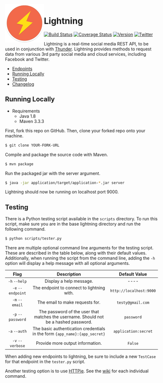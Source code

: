 <img align="left" src="application/src/main/resources/logo.png">

# Lightning
[![Build Status](https://travis-ci.org/RohanNagar/lightning.svg?branch=master)](https://travis-ci.org/RohanNagar/lightning)
[![Coverage Status](https://coveralls.io/repos/github/RohanNagar/lightning/badge.svg?branch=master)](https://coveralls.io/github/RohanNagar/lightning?branch=master)
[![Version](https://img.shields.io/badge/version-v0.1.0-7f8c8d.svg)](https://github.com/RohanNagar/lightning/releases)
[![Twitter](https://img.shields.io/badge/twitter-%40RohanNagar22-00aced.svg)](http://twitter.com/RohanNagar22)

Lightning is a real-time social media REST API, to be used in conjunction with [Thunder](https://github.com/RohanNagar/thunder). Lightning provides methods to request data from various 3rd party social media and cloud services, including Facebook and Twitter.

* [Endpoints](https://github.com/RohanNagar/lightning/wiki/Available-Endpoints)
* [Running Locally](#running-locally)
* [Testing](#testing)
* [Changelog](https://github.com/RohanNagar/lightning/wiki/Changelog)

## Running Locally
- Requirements
  - Java 1.8
  - Maven 3.3.3

First, fork this repo on GitHub. Then, clone your forked repo onto your machine.

```bash
$ git clone YOUR-FORK-URL
```

Compile and package the source code with Maven.

```bash
$ mvn package
```

Run the packaged jar with the server argument.

```bash
$ java -jar application/target/application-*.jar server
```

Lightning should now be running on localhost port 9000.

## Testing
There is a Python testing script available in the `scripts` directory. To run this script, make sure you are in the base lightning directory and run the following command.

```bash
$ python scripts/tester.py
```

There are multiple optional command line arguments for the testing script. These are described in the table below, along with their default values. Additionally, when running the script from the command line, adding the `-h` option will display a help message with all optional arguments.

|        Flag        |                                                  Description                                                  |      Default Value      |
|:------------------:|:-------------------------------------------------------------------------------------------------------------:|:-----------------------:|
|    `-h` `--help`   |                                            Display a help message.                                            |           ----          |
|  `-e` `--endpoint` |                                   The endpoint to connect to lightning with.                                  | `http://localhost:9000` |
|   `-m` `--email`   |                                        The email to make requests for.                                        |    `testy@gmail.com`    |
|  `-p` `--password` |              The password of the user that matches the username. Should not be a hashed password.             |        `password`       |
|    `-a` `--auth`   |                   The basic authentication credentials in the form `{app_name}:{app_secret}`                  |   `application:secret`  |
|  `-v` `--verbose`  |                                        Provide more output information.                                       |         `False`         |

When adding new endpoints to lightning, be sure to include a new `TestCase` for that endpoint in the `tester.py` script.

Another testing option is to use [HTTPie](https://github.com/jkbrzt/httpie). See the [wiki](https://github.com/RohanNagar/lightning/wiki/HTTPie-Testing-Commands) for each individual command.
